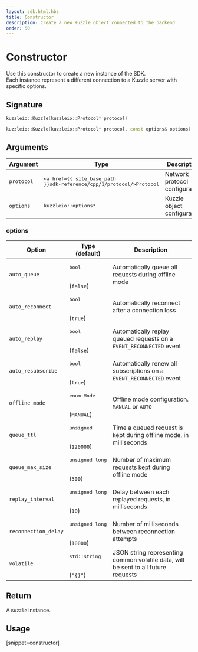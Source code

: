 ```yaml
---
layout: sdk.html.hbs
title: Constructor
description: Create a new Kuzzle object connected to the backend
order: 50
---
```


# Constructor

Use this constructor to create a new instance of the SDK.  
Each instance represent a different connection to a Kuzzle server with specific options.

## Signature

```cpp
kuzzleio::Kuzzle(kuzzleio::Protocol* protocol)

kuzzleio::Kuzzle(kuzzleio::Protocol* protocol, const options& options)
```

## Arguments

| Argument  | Type        | Description                     |
| --------- | ----------- | ------------------------------- |
| `protocol`    | <pre><a href={{ site_base_path }}sdk-reference/cpp/1/protocol/>Protocol</a></pre> | Network protocol configuration |
| `options` | <pre>kuzzleio::options\*</pre>   | Kuzzle object configuration |

### options

| Option               | Type<br/>(default)               | Description         |
| -------------------- | ------------------ | ------------------------------------------------------------------ | 
| `auto_queue`         | <pre>bool</pre><br/>(`false`)  | Automatically queue all requests during offline mode   |
| `auto_reconnect`     | <pre>bool</pre><br/>(`true`)  | Automatically reconnect after a connection loss         |
| `auto_replay`        | <pre>bool</pre><br/>(`false`)  | Automatically replay queued requests on a `EVENT_RECONNECTED` event |
| `auto_resubscribe`   | <pre>bool</pre><br/>(`true`)  | Automatically renew all subscriptions on a `EVENT_RECONNECTED` event |
| `offline_mode`       | <pre>enum Mode</pre><br/>(`MANUAL`) | Offline mode configuration. `MANUAL` or `AUTO` |
| `queue_ttl`          | <pre>unsigned</pre><br/>(`120000`) | Time a queued request is kept during offline mode, in milliseconds |
| `queue_max_size`     | <pre>unsigned long</pre><br/>(`500`) | Number of maximum requests kept during offline mode |
| `replay_interval`    | <pre>unsigned long</pre><br/>(`10`) | Delay between each replayed requests, in milliseconds |
| `reconnection_delay` | <pre>unsigned long</pre><br/>(`10000`) | Number of milliseconds between reconnection attempts |
| `volatile`           | <pre>std::string</pre><br/>(`"{}"`) | JSON string representing common volatile data, will be sent to all future requests |

## Return

A `Kuzzle` instance.

## Usage

[snippet=constructor]
